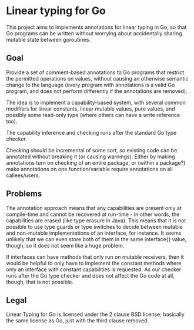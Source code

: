 # Linear typing for Go

This project aims to implements annotations for linear typing in Go, so that
Go programs can be written without worrying about accidentally sharing mutable
state between goroutines.

## Goal

Provide a set of comment-based annotations to Go programs that restrict the
permitted operations on values, without causing an otherwise semantic change
to the language (every program with annotations is a valid Go program, and
does not perform differently if the annotations are removed).

The idea is to implement a capability-based system, with several common
modifiers for linear constants, linear mutable values, pure values, and
possibly some read-only type (where others can have a write reference too).

The capability inference and checking runs after the standard Go type checker.

Checking should be incremental of some sort, so existing code can be annotated
without breaking it (or causing warnings). Either by making annotations turn on
checking of an entire package, or (within a package?) make annotations on one
function/variable require annotations on all callees/users.

## Problems

The annotation approach means that any capabilities are present only at
compile-time and cannot be recovered at run-time - in other words, the
capabilities are erased (like type erasure in Java). This means that it
is not possible to use type guards or type switches to decide between mutable
and non-mutable implementations of an interface, for instance. It seems unlikely
that we can even store both of them in the same interface{} value, though, so
it does not seem like a huge problem.

If interfaces can have methods that only run on mutable receivers, then it
would be helpful to only have to implement the constant methods where only
an interface with constant capabilities is requested. As our checker runs after
the Go type checker and does not affect the Go code at all, though, that is
not possible.

## Legal
Linear Typing for Go is licensed under the 2 clause BSD license; basically the
same license as Go, just with the third clause removed.

